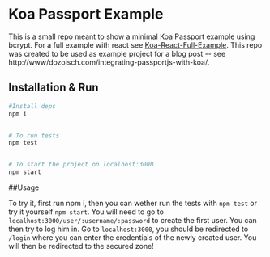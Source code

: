 # Koa Passport Example

This is a small repo meant to show a minimal Koa Passport example using bcrypt. For a full example with react see [Koa-React-Full-Example](https://github.com/dozoisch/koa-passport-example). This repo was created to be used as example project for a blog post -- see http://www/dozoisch.com/integrating-passportjs-with-koa/.


## Installation & Run

```sh
#Install deps
npm i


# To run tests
npm test


# To start the project on localhost:3000
npm start

```


##Usage

To try it, first run npm i, then you can wether run the tests with `npm test` or try it yourself `npm start`. You will need to go to `localhost:3000/user/:username/:password` to create the first user. You can then try to log him in. Go to `localhost:3000`, you should be redirected to `/login` where you can enter the credentials of the newly created user. You will then be redirected to the secured zone!
